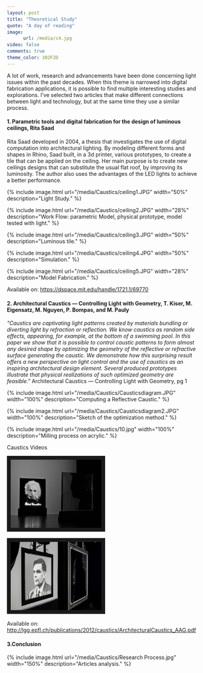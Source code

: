 ```yaml
---
layout: post
title: "Theoretical Study"
quote: "A day of reading"
image:
      url: /media/c4.jpg
video: false
comments: true
theme_color: 302F2D
---
```


A lot of work, research and advancements have been done concerning light issues within the past decades. When this theme is narrowed into digital fabrication applications, it is possible to find multiple interesting studies and explorations. I’ve selected two articles that make different connections between light and technology, but at the same time they use a similar process.

#### 1. Parametric tools and digital fabrication for the design of luminous ceilings, Rita Saad

Rita Saad developed in 2004, a thesis that investigates the use of digital computation into architectural lighting. By modeling different forms and shapes in Rhino, Saad built, in a 3d printer, various prototypes, to create a tile that can be applied on the ceiling. Her main purpose is to create new ceilings designs that can substitute the usual flat roof, by improving its luminosity. The author also uses the advantages of the LED lights to achieve a better performance. 

{% include image.html url="/media/Caustics/ceiling1.JPG" width="50%" description="Light Study." %}

{% include image.html url="/media/Caustics/ceiling2.JPG" width="28%" description="Work Flow: parametric Model, physical prototype, model tested with light." %}

{% include image.html url="/media/Caustics/ceiling3.JPG" width="50%" description="Luminous tile." %}

{% include image.html url="/media/Caustics/ceiling4.JPG" width="50%" description="Simulation." %}

{% include image.html url="/media/Caustics/ceiling5.JPG" width="28%" description="Model Fabrication." %}

Available on: https://dspace.mit.edu/handle/1721.1/69770

#### 2. Architectural Caustics — Controlling Light with Geometry, T. Kiser, M. Eigensatz, M. Nguyen, P. Bompas, and M. Pauly

*"Caustics are captivating light patterns created by materials bundling or diverting light by refraction or reflection. We know caustics as random side effects, appearing, for example, at the bottom of a swimming pool. In this paper we show that it is possible to control caustic patterns to form almost any desired shape by optimizing the geometry of the reflective or refractive surface generating the caustic. We demonstrate how this surprising result offers a new perspective on light control and the use of caustics as an inspiring architectural design element. Several produced prototypes illustrate that physical realizations of such optimized geometry are feasible."* Architectural Caustics — Controlling Light with Geometry, pg 1

{% include image.html url="/media/Caustics/Causticsdiagram.JPG" width="100%" description="Computing a Reflective Caustic." %}

{% include image.html url="/media/Caustics/Causticsdiagram2.JPG" width="100%" description="Sketch of the optimization method." %}

{% include image.html url="/media/Caustics/10.jpg" width="100%" description="Milling process on acrylic." %}

Caustics Videos

<a href="https://www.youtube.com/watch?v=NT7SI3lch0g" target="_blank"><img src="/media/01.jpg" alt="Caustics Video" width="240" height="180" border="10" /></a>


<a href="https://www.youtube.com/watch?v=BSd9l6ZYyH0" target="_blank"><img src="/media/Caustics/02.jpg" alt="Caustics Video" width="240" height="180" border="10" /></a>


Available on: http://lgg.epfl.ch/publications/2012/caustics/ArchitecturalCaustics_AAG.pdf

#### 3.Conclusion

{% include image.html url="/media/Caustics/Research Process.jpg" width="150%" description="Articles analysis." %}
